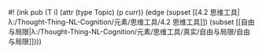 #! (ink pub (T i) (attr (type Topic) (p curr)) (edge (supset [[4.2 思维工具|λ:/Thought-Thing-NL-Cognition/元素/思维工具/4.2 思维工具]]) (subset [[自由与局限|λ:/Thought-Thing-NL-Cognition/元素/思维工具/真实/自由与局限/自由与局限]])))